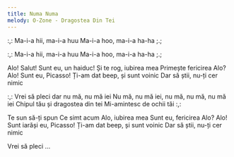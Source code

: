 ```yaml
---
title: Numa Numa
melody: O-Zone - Dragostea Din Tei
---
```


:,: Ma-i-a hii,
ma-i-a huu
Ma-i-a hoo,
ma-i-a ha-ha ;.;

:,: Ma-i-a hii,
ma-i-a huu
Ma-i-a hoo,
ma-i-a ha-ha ;.;

Alo! Salut!
Sunt eu, un haiduc!
Și te rog, iubirea mea
Primește fericirea
Alo? Alo!
Sunt eu, Picasso!
Ți-am dat beep, și sunt voinic
Dar să știi, nu-ți cer nimic

:,: Vrei să pleci dar nu mă, nu mă iei
Nu mă, nu mă iei, nu mă, nu mă, nu mă iei
Chipul tău și dragostea din tei
Mi-amintesc de ochii tăi :,:

Te sun să-ți spun
Ce simt acum
Alo, iubirea mea
Sunt eu, fericirea
Alo? Alo!
Sunt iarăși eu, Picasso!
Ți-am dat beep, și sunt voinic
Dar să știi, nu-ți cer nimic

Vrei să pleci ...
